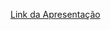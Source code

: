 [Link da Apresentação](https://www.canva.com/design/DAGo3SetDhA/tiL11UZQ9F8xr3uD-yuKSg/edit?utm_content=DAGo3SetDhA&utm_campaign=designshare&utm_medium=link2&utm_source=sharebutton)

